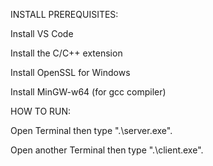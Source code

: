 INSTALL PREREQUISITES:

Install VS Code

Install the C/C++ extension

Install OpenSSL for Windows

Install MinGW-w64 (for gcc compiler)


HOW TO RUN:

Open Terminal then type ".\server.exe".

Open another Terminal then type ".\client.exe".
